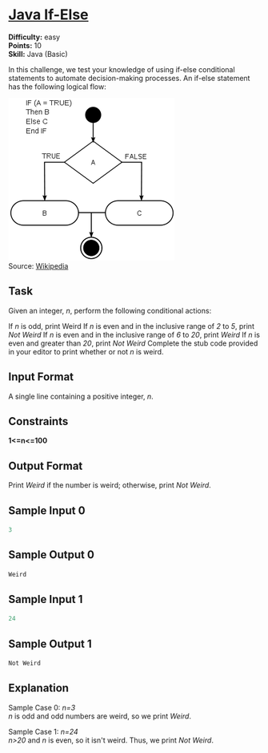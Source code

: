 # [Java If-Else](https://www.hackerrank.com/challenges/java-if-else/problem)

**Difficulty:** easy
</br>**Points:** 10
</br>**Skill:** Java (Basic)

In this challenge, we test your knowledge of using if-else conditional statements to automate decision-making processes. An if-else statement has the following logical flow:

![img.png](img.png)</br>
Source: [Wikipedia](https://en.wikipedia.org/wiki/Conditional_%28computer_programming%29)

## Task
Given an integer, _n_, perform the following conditional actions:

If _n_ is odd, print Weird
If _n_ is even and in the inclusive range of _2_ to _5_, print _Not Weird_
If _n_ is even and in the inclusive range of _6_ to _20_, print _Weird_
If _n_ is even and greater than _20_, print _Not Weird_
Complete the stub code provided in your editor to print whether or not _n_ is weird.

## Input Format

A single line containing a positive integer, _n_.

## Constraints
**1<=n<=100**

## Output Format

Print _Weird_ if the number is weird; otherwise, print _Not Weird_.

## Sample Input 0
````Java
3
````

## Sample Output 0
````Java
Weird
````

## Sample Input 1
````Java
24
````

## Sample Output 1
````Java
Not Weird
````

##  Explanation

Sample Case 0: _n=3_ </br>
_n_ is odd and odd numbers are weird, so we print _Weird_.

Sample Case 1: _n=24_</br>
_n>20_ and _n_ is even, so it isn't weird. Thus, we print _Not Weird_.